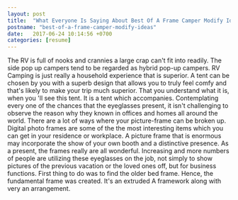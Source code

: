 ```yaml
---
layout: post
title:  "What Everyone Is Saying About Best Of A Frame Camper Modify Ideas"
postname: "best-of-a-frame-camper-modify-ideas"
date:   2017-06-24 10:14:56 +0700
categories: [resume]
---
```

The RV is full of nooks and crannies a large crap can't fit into readily. The side pop up campers tend to be regarded as hybrid pop-up campers. RV Camping is just really a household experience that is superior. A tent can be chosen by you with a superb design that allows you to truly feel comfy and that's likely to make your trip much superior. That you understand what it is, when you 'll see this tent. It is a tent which accompanies. Contemplating every one of the chances that the eyeglasses present, it isn't challenging to observe the reason why they known in offices and homes all around the world. There are a lot of ways where your picture-frame can be broken up. Digital photo frames are some of the the most interesting items which you can get in your residence or workplace. A picture frame that is enormous may incorporate the show of your own booth and a distinctive presence. As a present, the frames really are all wonderful. Increasing and more numbers of people are utilizing these eyeglasses on the job, not simply to show pictures of the previous vacation or the loved ones off, but for business functions. First thing to do was to find the older bed frame. Hence, the fundamental frame was created. It's an extruded A framework along with very an arrangement.
